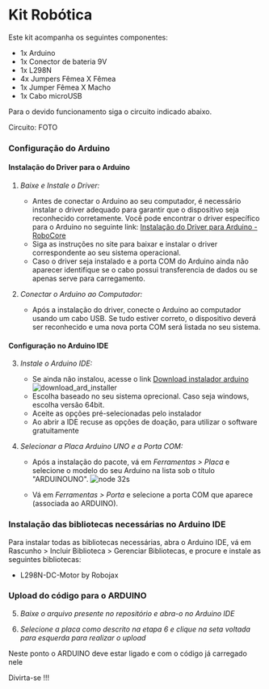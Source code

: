 # Kit Robótica 

Este kit acompanha os seguintes componentes:
- 1x Arduino
- 1x Conector de bateria 9V
- 1x L298N
- 4x Jumpers Fêmea X Fêmea
- 1x Jumper Fêmea X Macho
- 1x Cabo microUSB
  
Para o devido funcionamento siga o circuito indicado abaixo.

Circuito:
FOTO

### Configuração do Arduino

#### Instalação do Driver para o Arduino

1. *Baixe e Instale o Driver:*

    - Antes de conectar o Arduino ao seu computador, é necessário instalar o driver adequado para garantir que o dispositivo seja reconhecido corretamente. Você pode encontrar o driver específico para o Arduino no seguinte link: [Instalação do Driver para Arduino - RoboCore](https://www.robocore.net/tutoriais/instalando-driver-do-nodemcu)
    - Siga as instruções no site para baixar e instalar o driver correspondente ao seu sistema operacional.
    - Caso o driver seja instalado e a porta COM do Arduino ainda não aparecer identifique se o cabo possui transferencia de dados ou se apenas serve para carregamento.
      
2. *Conectar o Arduino ao Computador:*

    - Após a instalação do driver, conecte o Arduino ao computador usando um cabo USB. Se tudo estiver correto, o dispositivo deverá ser reconhecido e uma nova porta COM será listada no seu sistema.

#### Configuração no Arduino IDE

3. *Instale o Arduino IDE:*

    - Se ainda não instalou, acesse o link [Download instalador arduino](https://www.arduino.cc/en/software)
       ![download_ard_installer](https://github.com/user-attachments/assets/7ca06d14-c575-41a3-bce6-e7283615bfca)
    - Escolha baseado no seu sistema oprecional. Caso seja windows, escolha versão 64bit.
    - Aceite as opções pré-selecionadas pelo instalador
    - Ao abrir a IDE recuse as opções de doação, para utilizar o software gratuitamente


4. *Selecionar a Placa Arduino UNO e a Porta COM:*

    - Após a instalação do pacote, vá em *Ferramentas > Placa* e selecione o modelo do seu Arduino na lista sob o título "ARDUINOUNO".
	![node 32s](https://github.com/user-attachments/assets/2bcf4f41-1795-4cfc-b833-11c3b75c60fe)

    - Vá em *Ferramentas > Porta* e selecione a porta COM que aparece (associada ao ARDUINO).

### Instalação das bibliotecas necessárias no Arduino IDE

Para instalar todas as bibliotecas necessárias, abra o Arduino IDE, vá em Rascunho > Incluir Biblioteca > Gerenciar Bibliotecas, e procure e instale as seguintes bibliotecas:

- L298N-DC-Motor by Robojax


### Upload do código para o ARDUINO

5. *Baixe o arquivo presente no repositório e abra-o no Arduino IDE*

6. *Selecione a placa como descrito na etapa 6 e clique na seta voltada para esquerda para realizar o upload*

Neste ponto o ARDUINO deve estar ligado e com o código já carregado nele

Divirta-se !!!
